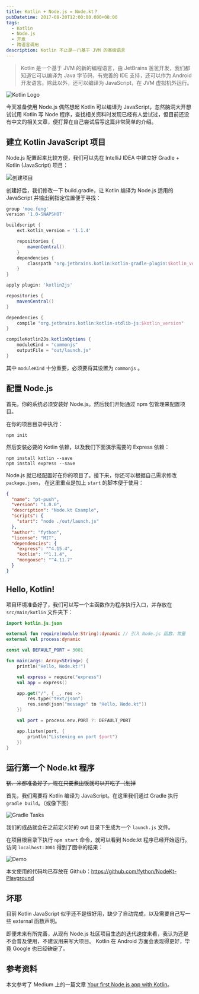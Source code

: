 ```yaml
---
title: Kotlin + Node.js = Node.kt？
pubDatetime: 2017-08-20T12:00:00.000+08:00
tags:
  - Kotlin
  - Node.js
  - 开发
  - 跨语言调用
description: Kotlin 不止是一门基于 JVM 的高级语言
---
```


> Kotlin 是一个基于 JVM 的新的编程语言，由 JetBrains 爸爸开发，我们都知道它可以编译为 Java 字节码，有完善的 IDE 支持，还可以作为
> Android 开发语言。除此以外，还可以编译为 JavaScript，在 JVM 虚拟机外运行。

![Kotlin Logo](../assets/201708-kotlin-mix-nodejs/p1.jpg)

今天准备使用 Node.js 偶然想起 Kotlin 可以编译为 JavaScript，忽然脑洞大开想试试用 Kotlin 写 Node
程序，查找相关资料时发现已经有人尝试过，但目前还没有中文的相关文章，便打算在自己尝试后写这篇非常简单的介绍。

## 建立 Kotlin JavaScript 项目

Node.js 配置起来比较方便，我们可以先在 IntelliJ IDEA 中建立好 Gradle + Kotlin (JavaScript) 项目：

![创建项目](../assets/201708-kotlin-mix-nodejs/p2.jpg)

创建好后，我们修改一下 build.gradle，让 Kotlin 编译为 Node.js 适用的 JavaScript 并输出到指定位置便于寻找：

```groovy
group 'moe.feng'
version '1.0-SNAPSHOT'

buildscript {
    ext.kotlin_version = '1.1.4'

    repositories {
        mavenCentral()
    }
    dependencies {
        classpath "org.jetbrains.kotlin:kotlin-gradle-plugin:$kotlin_version"
    }
}

apply plugin: 'kotlin2js'

repositories {
    mavenCentral()
}

dependencies {
    compile "org.jetbrains.kotlin:kotlin-stdlib-js:$kotlin_version"
}

compileKotlin2Js.kotlinOptions {
    moduleKind = "commonjs"
    outputFile = "out/launch.js"
}
```

其中 `moduleKind` 十分重要，必须要将其设置为 `commonjs` 。

## 配置 Node.js

首先，你的系统必须安装好 Node.js。然后我们开始通过 npm 包管理来配置项目。

在你的项目目录中执行：

```shell
npm init
```

然后安装必要的 Kotlin 依赖，以及我们下面演示需要的 Express 依赖：

```shell
npm install kotlin --save
npm install express --save
```

Node.js 就已经配置好在你的项目了。接下来，你还可以根据自己需求修改 `package.json`，
在这里重点是加上 `start` 的脚本便于使用：

```json
{
  "name": "pt-push",
  "version": "1.0.0",
  "description": "Node.kt Example",
  "scripts": {
    "start": "node ./out/launch.js"
  },
  "author": "fython",
  "license": "MIT",
  "dependencies": {
    "express": "^4.15.4",
    "kotlin": "^1.1.4",
    "mongoose": "^4.11.7"
  }
}
```

## Hello, Kotlin!

项目环境准备好了，我们可以写一个主函数作为程序执行入口，并存放在 `src/main/kotlin` 文件夹下：

```kotlin
import kotlin.js.json

external fun require(module:String):dynamic // 引入 Node.js 函数、常量
external val process:dynamic

const val DEFAULT_PORT = 3001

fun main(args: Array<String>) {
    println("Hello, Node.kt!")

    val express = require("express")
    val app = express()

    app.get("/", { _, res ->
        res.type("text/json")
        res.send(json("message" to "Hello, Node.kt"))
    })

    val port = process.env.PORT ?: DEFAULT_PORT

    app.listen(port, {
        println("Listening on port $port")
    })
}
```

## 运行第一个 Node.kt 程序

~~锅、米都准备好了，现在只要煮出饭就可以开吃了（划掉~~

首先，我们需要将 Kotlin 编译为 JavaScript。在这里我们通过 Gradle 执行 `gradle build`。（或像下图）

![Gradle Tasks](../assets/201708-kotlin-mix-nodejs/p3.jpg)

我们的成品就会在之前定义好的 out 目录下生成为一个 `launch.js` 文件。

在项目根目录下执行 `npm start` 命令，就可以看到 Node.kt 程序已经开始运行。访问 `localhost:3001` 得到了图中的结果：

![Demo](../assets/201708-kotlin-mix-nodejs/p4.jpg)

本文使用的代码均已存放在 Github：https://github.com/fython/NodeKt-Playground

## 坏耶

目前 Kotlin JavaScript 似乎还不是很好用，缺少了自动完成，以及需要自己写一些 external 函数声明。

即便未来有所完善，从现有 Node.js 社区项目生态的迭代速度来看，我认为还是不会普及使用，不建议用来写大项目。
Kotlin 在 Android 方面会表现得更好，毕竟 Google 也已经~~钦定~~了。

## 参考资料

本文参考了 Medium
上的一篇文章 [Your first Node.js app with Kotlin](https://medium.com/@Miqubel/your-first-node-js-app-with-kotlin-30e07baa0bf7)。
